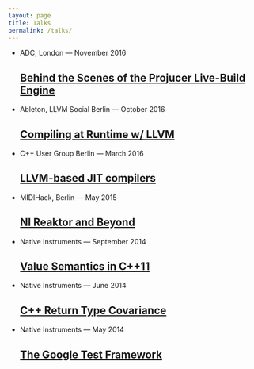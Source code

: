 ```yaml
---
layout: page
title: Talks
permalink: /talks/
---
```

<ul class="post-list">
  <li>
    <span class="post-meta">ADC,   London   —   November   2016</span>
    <h2>
      <a class="post-link" href="https://github.com/weliveindetail/talks/raw/master/adc16/stefan-graenitz-projucer-cpp-live-builds.pdf">
      Behind   the   Scenes   of   the Projucer   Live-Build   Engine</a>
    </h2>
  </li>
  <li>
    <span class="post-meta">Ableton,   LLVM   Social   Berlin   —   October   2016</span>
    <h2>
      <a class="post-link" href="https://www.meetup.com/de-DE/LLVM-Social-Berlin/events/233659875/">
      Compiling   at   Runtime   w/   LLVM</a>
    </h2>
  </li>
  <li>
    <span class="post-meta">C++   User   Group   Berlin   —   March   2016</span>
    <h2>
      <a class="post-link" href="https://cdn.rawgit.com/weliveindetail/cppmeetup-llvm/master/index.html">
      LLVM-based   JIT   compilers</a>
    </h2>
  </li>
  <li>
    <span class="post-meta">MIDIHack,   Berlin   —   May   2015</span>
    <h2>
      <a class="post-link" href="https://raw.githubusercontent.com/weliveindetail/talks/master/midihack/slides.txt">
      NI   Reaktor   and   Beyond</a>
    </h2>
  </li>
  <li>
    <span class="post-meta">Native   Instruments   —   September   2014</span>
    <h2>
      <a class="post-link" href="https://rawgit.com/weliveindetail/talks/master/valuesemantics/pres/index_with_notes.html">
      Value   Semantics   in   C++11</a>
    </h2>
  </li>
  <li>
    <span class="post-meta">Native   Instruments   —   June   2014</span>
    <h2>
      <a class="post-link" href="https://rawgit.com/weliveindetail/talks/master/covariance/pres/index.html">
      C++   Return   Type   Covariance</a>
    </h2>
  </li>
  <li>
    <span class="post-meta">Native   Instruments   —   May   2014</span>
    <h2>
      <a class="post-link" href="https://rawgit.com/weliveindetail/talks/master/gtest/pres/index.html">
      The   Google   Test   Framework</a>
    </h2>
  </li>
</ul>
